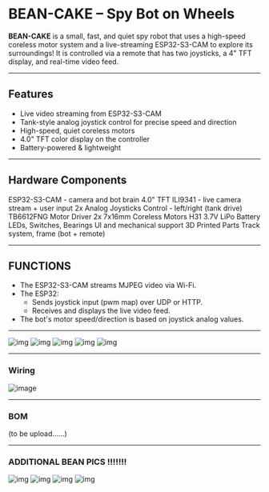 # BEAN-CAKE – Spy Bot on Wheels

**BEAN-CAKE** 
is a small, fast, and quiet spy robot that uses a high-speed coreless motor system and a live-streaming ESP32-S3-CAM to explore its surroundings! 
It is controlled via a remote that has two joysticks, a 4" TFT display, and real-time video feed.

---

##  Features

- Live video streaming from ESP32-S3-CAM
- Tank-style analog joystick control for precise speed and direction
- High-speed, quiet coreless motors
- 4.0" TFT color display on the controller
- Battery-powered & lightweight 

---

## Hardware Components

ESP32-S3-CAM - camera and bot brain
4.0" TFT ILI9341 - live camera stream + user input
2x Analog Joysticks Control - left/right (tank drive)
TB6612FNG Motor Driver
2x 7x16mm Coreless Motors
H31 3.7V LiPo Battery
LEDs, Switches, Bearings UI and mechanical support
3D Printed Parts Track system, frame (bot + remote)

---

## FUNCTIONS

- The ESP32-S3-CAM streams MJPEG video via Wi-Fi.
- The ESP32:
  - Sends joystick input (pwm map) over UDP or HTTP.
  - Receives and displays the live video feed.
- The bot's motor speed/direction is based on joystick analog values.

---
![img](https://hc-cdn.hel1.your-objectstorage.com/s/v3/dd96ab56cc75483d5874863f88bd0fe8a44abc28_whatsapp_image_2025-08-07_at_10.11.06_pm__2_.jpeg)
![img](https://hc-cdn.hel1.your-objectstorage.com/s/v3/c5beb9c20556b898a1f16a963e7fa23293595cd2_whatsapp_image_2025-08-07_at_10.11.07_pm.jpeg)
![img](https://hc-cdn.hel1.your-objectstorage.com/s/v3/9d67e2edf9a91d085d40766d2ab60f46293567b7_whatsapp_image_2025-08-07_at_10.11.07_pm__1_.jpeg)
![img](https://hc-cdn.hel1.your-objectstorage.com/s/v3/1693aa644e75c9b0f65182dbd5a2b86d25dac663_whatsapp_image_2025-08-07_at_10.11.07_pm__3_.jpeg)
![img](https://hc-cdn.hel1.your-objectstorage.com/s/v3/72a1d75ac5338ced5095e8e998dc1842159e2b42_whatsapp_image_2025-08-07_at_10.11.07_pm__4_.jpeg)

---

### Wiring 

![image](https://hc-cdn.hel1.your-objectstorage.com/s/v3/74f287a2f1e37b3dd3de16ca6b0875915391db95_image.png)

---

### BOM

(to be upload......)

---


### ADDITIONAL BEAN PICS !!!!!!!

![img](https://hc-cdn.hel1.your-objectstorage.com/s/v3/15eceeee411db0427bced594fc419bf501cb2a2f_screenshot_2025-06-07_at_4.37.19___pm.png)
![img](https://hc-cdn.hel1.your-objectstorage.com/s/v3/3e16bc33be46a5d062f0c2342a09d370e9e60e81_screenshot_2025-06-07_at_4.37.32___pm.png)
![img](https://hc-cdn.hel1.your-objectstorage.com/s/v3/084944c5bf9e788f5f07eb2311d0dd0dcdff9fb4_screenshot_2025-06-07_at_4.37.48___pm.png)
![img](https://hc-cdn.hel1.your-objectstorage.com/s/v3/05415ba58aec9cb106d5013e8d6fd87205b0ed4b_screenshot_2025-06-07_at_4.38.04___pm.png)
